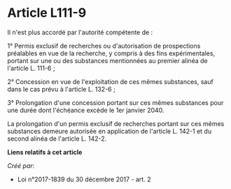# Article L111-9

Il n'est plus accordé par l'autorité compétente de :

1° Permis exclusif de recherches ou d'autorisation de prospections préalables en vue de la recherche, y compris à des fins
expérimentales, portant sur une ou des substances mentionnées au premier alinéa de l'article L. 111-6 ;

2° Concession en vue de l'exploitation de ces mêmes substances, sauf dans le cas prévu à l'article L. 132-6 ;

3° Prolongation d'une concession portant sur ces mêmes substances pour une durée dont l'échéance excède le 1er janvier 2040.

La prolongation d'un permis exclusif de recherches portant sur ces mêmes substances demeure autorisée en application de
l'article L. 142-1 et du second alinéa de l'article L. 142-2.

**Liens relatifs à cet article**

_Créé par_:

  - Loi n°2017-1839 du 30 décembre 2017 - art. 2
